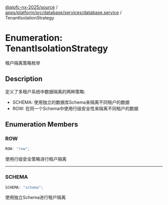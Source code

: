 [@aiofc-nx-2025/source](../../../../../../../index.md) / [apps/platform/src/database/services/database.service](../index.md) / TenantIsolationStrategy

# Enumeration: TenantIsolationStrategy

租户隔离策略枚举

## Description

定义了多租户系统中数据隔离的两种策略:
- SCHEMA: 使用独立的数据库Schema来隔离不同租户的数据
- ROW: 在同一个Schema中使用行级安全性来隔离不同租户的数据

## Enumeration Members

### ROW

```ts
ROW: "row";
```

使用行级安全策略进行租户隔离

***

### SCHEMA

```ts
SCHEMA: "schema";
```

使用独立Schema进行租户隔离
